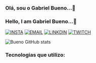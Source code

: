### Olá, sou o Gabriel Bueno...🖖
### Hello, I am Gabriel Bueno...🖖

[![INSTA](https://img.shields.io/badge/Instagram-E4405F?style=for-the-badge&logo=instagram&logoColor=white)](https://https://www.instagram.com/bielbueno05/)
[![EMAIL](https://img.shields.io/badge/Gmail-D14836?style=for-the-badge&logo=gmail&logoColor=white)](j.brielbueno05@gmail.com)
[![LINKDIN](https://img.shields.io/badge/LinkedIn-0077B5?style=for-the-badge&logo=linkedin&logoColor=white)](https://www.linkedin.com/in/gabriel-bueno-525b09209/)
[![TWITCH](https://img.shields.io/badge/Twitch-9146FF?style=for-the-badge&logo=twitch&logoColor=white)](https://www.twitch.tv/bueno_oficial)


![Bueno GitHub stats](https://github-readme-stats.vercel.app/api?username=GabrielBueno0511&show_icons=true&theme=tokyonight)

### Tecnologias que utilizo:











